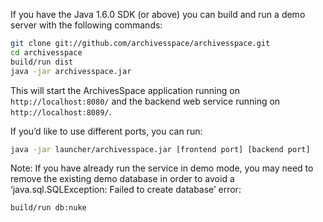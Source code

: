 If you have the Java 1.6.0 SDK (or above) you can build and run a demo server with the following commands:

```sh
git clone git://github.com/archivesspace/archivesspace.git
cd archivesspace
build/run dist
java -jar archivesspace.jar
```

This will start the ArchivesSpace application running on `http://localhost:8080/` and the backend web service running on `http://localhost:8089/`.

If you’d like to use different ports, you can run:

```sh
java -jar launcher/archivesspace.jar [frontend port] [backend port]
```
Note: If you have already run the service in demo mode, you may need to remove the existing demo database in order to avoid a ‘java.sql.SQLException: Failed to create database’ error:

```sh
build/run db:nuke
```